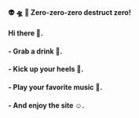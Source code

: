 <!--
**willshin-datascientist/willshin-datascientist** is a ✨ _special_ ✨ repository because its `README.md` (this file) appears on your GitHub profile.

Here are some ideas to get you started:

- 🔭 I’m currently working on ...
- 🌱 I’m currently learning ...
- 👯 I’m looking to collaborate on ...
- 🤔 I’m looking for help with ...
- 💬 Ask me about ...
- 📫 How to reach me: ...
- 😄 Pronouns: ...
- ⚡ Fun fact: ...
-->

#### :alien: :flying_saucer: :love_you_gesture: Zero-zero-zero destruct zero!
#### Hi there 👋.
#### - Grab a drink :cup_with_straw:.
#### - Kick up your heels :athletic_shoe:.
#### - Play your favorite music :guitar:.
#### - And enjoy the site :relaxed:.
